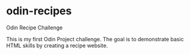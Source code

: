 # odin-recipes

Odin Recipe Challenge

This is my first Odin Project challenge. The goal is to demonstrate basic HTML skills by creating a recipe website.
